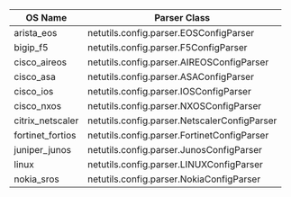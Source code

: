 | OS Name | Parser Class |
| ---------- | ------ |
| arista_eos | netutils.config.parser.EOSConfigParser |
| bigip_f5 | netutils.config.parser.F5ConfigParser |
| cisco_aireos | netutils.config.parser.AIREOSConfigParser |
| cisco_asa | netutils.config.parser.ASAConfigParser |
| cisco_ios | netutils.config.parser.IOSConfigParser |
| cisco_nxos | netutils.config.parser.NXOSConfigParser |
| citrix_netscaler | netutils.config.parser.NetscalerConfigParser |
| fortinet_fortios | netutils.config.parser.FortinetConfigParser |
| juniper_junos | netutils.config.parser.JunosConfigParser |
| linux | netutils.config.parser.LINUXConfigParser |
| nokia_sros | netutils.config.parser.NokiaConfigParser |